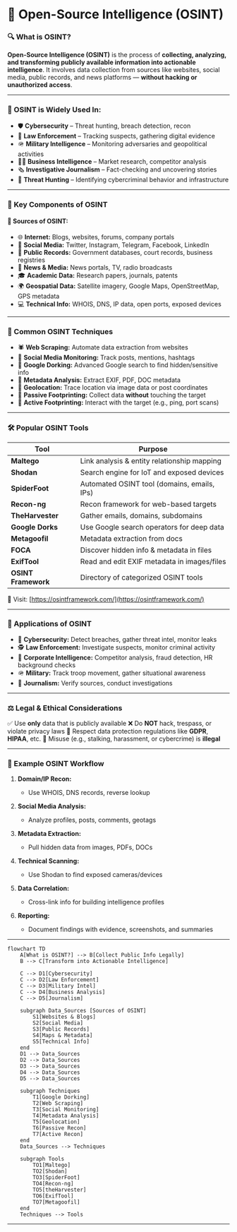 
# 🧠 Open-Source Intelligence (OSINT)

### 🔍 What is OSINT?

**Open-Source Intelligence (OSINT)** is the process of **collecting, analyzing, and transforming publicly available information into actionable intelligence**.
It involves data collection from sources like websites, social media, public records, and news platforms — **without hacking or unauthorized access**.

---

### 🎯 OSINT is Widely Used In:

* 🛡️ **Cybersecurity** – Threat hunting, breach detection, recon
* 👮 **Law Enforcement** – Tracking suspects, gathering digital evidence
* 🪖 **Military Intelligence** – Monitoring adversaries and geopolitical activities
* 🧑‍💼 **Business Intelligence** – Market research, competitor analysis
* 🗞️ **Investigative Journalism** – Fact-checking and uncovering stories
* 🧠 **Threat Hunting** – Identifying cybercriminal behavior and infrastructure

---

### 🧩 Key Components of OSINT

#### 📡 Sources of OSINT:

* 🌐 **Internet:** Blogs, websites, forums, company portals
* 📱 **Social Media:** Twitter, Instagram, Telegram, Facebook, LinkedIn
* 🧾 **Public Records:** Government databases, court records, business registries
* 📰 **News & Media:** News portals, TV, radio broadcasts
* 🎓 **Academic Data:** Research papers, journals, patents
* 🌍 **Geospatial Data:** Satellite imagery, Google Maps, OpenStreetMap, GPS metadata
* 💻 **Technical Info:** WHOIS, DNS, IP data, open ports, exposed devices

---

### 🧪 Common OSINT Techniques

* 🕷️ **Web Scraping:** Automate data extraction from websites
* 📲 **Social Media Monitoring:** Track posts, mentions, hashtags
* 🧠 **Google Dorking:** Advanced Google search to find hidden/sensitive info
* 🧾 **Metadata Analysis:** Extract EXIF, PDF, DOC metadata
* 📍 **Geolocation:** Trace location via image data or post coordinates
* 👣 **Passive Footprinting:** Collect data **without** touching the target
* 🧪 **Active Footprinting:** Interact with the target (e.g., ping, port scans)

---

### 🛠️ Popular OSINT Tools

| Tool                | Purpose                                     |
| ------------------- | ------------------------------------------- |
| **Maltego**         | Link analysis & entity relationship mapping |
| **Shodan**          | Search engine for IoT and exposed devices   |
| **SpiderFoot**      | Automated OSINT tool (domains, emails, IPs) |
| **Recon-ng**        | Recon framework for web-based targets       |
| **TheHarvester**    | Gather emails, domains, subdomains          |
| **Google Dorks**    | Use Google search operators for deep data   |
| **Metagoofil**      | Metadata extraction from docs               |
| **FOCA**            | Discover hidden info & metadata in files    |
| **ExifTool**        | Read and edit EXIF metadata in images/files |
| **OSINT Framework** | Directory of categorized OSINT tools        |

📎 Visit: [https://osintframework.com/](https://osintframework.com/)

---

### 📌 Applications of OSINT

* 🔐 **Cybersecurity:** Detect breaches, gather threat intel, monitor leaks
* 🕵️ **Law Enforcement:** Investigate suspects, monitor criminal activity
* 🏢 **Corporate Intelligence:** Competitor analysis, fraud detection, HR background checks
* 🪖 **Military:** Track troop movement, gather situational awareness
* 📰 **Journalism:** Verify sources, conduct investigations

---

### ⚖️ Legal & Ethical Considerations

✅ Use **only** data that is publicly available
❌ Do **NOT** hack, trespass, or violate privacy laws
📜 Respect data protection regulations like **GDPR**, **HIPAA**, etc.
🚫 Misuse (e.g., stalking, harassment, or cybercrime) is **illegal**

---

### 🔁 Example OSINT Workflow

1. **Domain/IP Recon:**

   * Use WHOIS, DNS records, reverse lookup
2. **Social Media Analysis:**

   * Analyze profiles, posts, comments, geotags
3. **Metadata Extraction:**

   * Pull hidden data from images, PDFs, DOCs
4. **Technical Scanning:**

   * Use Shodan to find exposed cameras/devices
5. **Data Correlation:**

   * Cross-link info for building intelligence profiles
6. **Reporting:**

   * Document findings with evidence, screenshots, and summaries

---

```mermaid
flowchart TD
    A[What is OSINT?] --> B[Collect Public Info Legally]
    B --> C[Transform into Actionable Intelligence]

    C --> D1[Cybersecurity]
    C --> D2[Law Enforcement]
    C --> D3[Military Intel]
    C --> D4[Business Analysis]
    C --> D5[Journalism]

    subgraph Data_Sources [Sources of OSINT]
        S1[Websites & Blogs]
        S2[Social Media]
        S3[Public Records]
        S4[Maps & Metadata]
        S5[Technical Info]
    end
    D1 --> Data_Sources
    D2 --> Data_Sources
    D3 --> Data_Sources
    D4 --> Data_Sources
    D5 --> Data_Sources

    subgraph Techniques
        T1[Google Dorking]
        T2[Web Scraping]
        T3[Social Monitoring]
        T4[Metadata Analysis]
        T5[Geolocation]
        T6[Passive Recon]
        T7[Active Recon]
    end
    Data_Sources --> Techniques

    subgraph Tools
        TO1[Maltego]
        TO2[Shodan]
        TO3[SpiderFoot]
        TO4[Recon-ng]
        TO5[theHarvester]
        TO6[ExifTool]
        TO7[Metagoofil]
    end
    Techniques --> Tools

```
---
